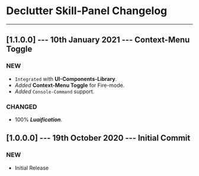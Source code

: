 # Declutter Skill-Panel Changelog

---

## [1.1.0.0] --- 10th January 2021 --- **Context-Menu Toggle**

### NEW

* `Integrated` with **UI-Components-Library**.
* _Added_ **Context-Menu Toggle** for Fire-mode.
* _Added_ `Console-Command` support.

### CHANGED

* 100% ***Luaification***.

## [1.0.0.0] --- 19th October 2020 --- **Initial Commit**

### NEW

* Initial Release
